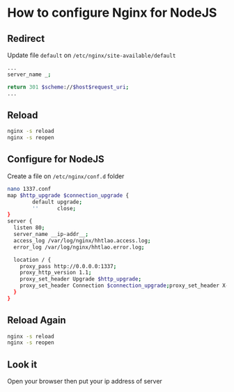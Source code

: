 # How to configure Nginx for NodeJS

## Redirect

Update file `default` on `/etc/nginx/site-available/default`

```bash
...
server_name _;

return 301 $scheme://$host$request_uri;
...
```

## Reload

```bash
nginx -s reload
nginx -s reopen
```

## Configure for NodeJS

Create a file on `/etc/nginx/conf.d` folder

```bash
nano 1337.conf
map $http_upgrade $connection_upgrade {
        default upgrade;
        ''      close;
}
server {
  listen 80;
  server_name __ip-addr__;
  access_log /var/log/nginx/hhtlao.access.log;
  error_log /var/log/nginx/hhtlao.error.log;

  location / {
    proxy_pass http://0.0.0.0:1337;
    proxy_http_version 1.1;
    proxy_set_header Upgrade $http_upgrade;
    proxy_set_header Connection $connection_upgrade;proxy_set_header X-Forwarded-For $remote_addr;
  }
}
```

## Reload Again

```bash
nginx -s reload
nginx -s reopen
```

## Look it

Open your browser then put your ip address of server
